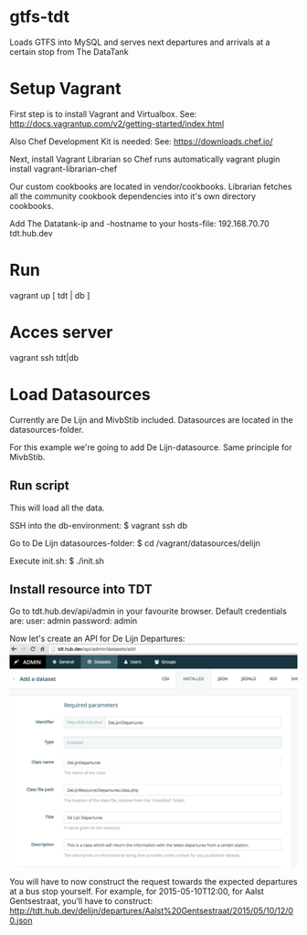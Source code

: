 # gtfs-tdt
Loads GTFS into MySQL and serves next departures and arrivals at a certain stop from The DataTank

# Setup Vagrant

First step is to install Vagrant and Virtualbox.
See: http://docs.vagrantup.com/v2/getting-started/index.html

Also Chef Development Kit is needed:
See: https://downloads.chef.io/

Next, install Vagrant Librarian so Chef runs automatically
vagrant plugin install vagrant-librarian-chef

Our custom cookbooks are located in vendor/cookbooks.
Librarian fetches all the community cookbook dependencies into it's own directory cookbooks.

Add The Datatank-ip and -hostname to your hosts-file:
192.168.70.70	tdt.hub.dev

# Run

vagrant up [ tdt | db ]

# Acces server 

vagrant ssh tdt|db

# Load Datasources 
Currently are De Lijn and MivbStib included.
Datasources are located in the datasources-folder.

For this example we're going to add De Lijn-datasource. Same principle for MivbStib.

## Run script
This will load all the data.

SSH into the db-environment:
$ vagrant ssh db

Go to De Lijn datasources-folder:
$ cd /vagrant/datasources/delijn

Execute init.sh:
$ ./init.sh

## Install resource into TDT
Go to tdt.hub.dev/api/admin in your favourite browser.
Default credentials are:
user: admin
password: admin

Now let's create an API for De Lijn Departures:
![Picture of Adding Departure API for De Lijn](https://raw.githubusercontent.com/brechtvdv/gtfs-tdt/master/assets/AddDeLijnDepartures.png "Add Departure")

You will have to now construct the request towards the expected departures at a bus stop yourself. For example, for 2015-05-10T12:00, for Aalst Gentsestraat, you’ll have to construct: http://tdt.hub.dev/delijn/departures/Aalst%20Gentsestraat/2015/05/10/12/00.json


